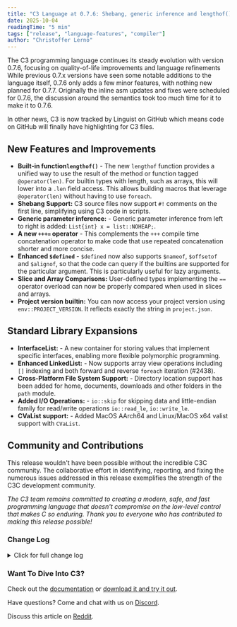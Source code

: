 ```yaml
---
title: "C3 Language at 0.7.6: Shebang, generic inference and lengthof()"
date: 2025-10-04
readingTime: "5 min"
tags: ["release", "language-features", "compiler"]
author: "Christoffer Lernö"
---
```


The C3 programming language continues its steady evolution with version 0.7.6, focusing on quality-of-life improvements and language refinements While previous 0.7.x versions have seen some notable additions to the language itself, 0.7.6 only adds a few minor features, with nothing new planned for 0.7.7. Originally the inline asm updates and fixes were scheduled for 0.7.6, the discussion around the semantics took too much time for it to make it to 0.7.6.

In other news, C3 is now tracked by Linguist on GitHub which means code on GitHub will finally have highlighting for C3 files.

## New Features and Improvements

- **Built-in function`lengthof()`** - The new `lengthof` function provides a unified way to use the result of the method or function tagged `@operator(len)`. For builtin types with length, such as arrays, this will lower into a `.len` field access. This allows building macros that leverage `@operator(len)` without having to use `foreach`.
- **Shebang Support:** C3 source files now support `#!` comments on the first line, simplifying using C3 code in scripts.
- **Generic parameter inference:** - Generic parameter inference from left to right is added: `List{int} x = list::NOHEAP;`.
- **A new `+++=` operator** - This complements the `+++` compile time concatenation operator to make code that use repeated concatenation shorter and more concise.
- **Enhanced `$defined`** - `$defined` now also supports `$nameof`, `$offsetof` and `$alignof`, so that the code can query if the builtins are supported for the particular argument. This is particularly useful for lazy arguments.
- **Slice and Array Comparisons:** User-defined types implementing the `==` operator overload can now be properly compared when used in slices and arrays.
- **Project version builtin:** You can now access your project version using `env::PROJECT_VERSION`. It reflects exactly the string in `project.json`.

## Standard Library Expansions

- **InterfaceList:** - A new container for storing values that implement specific interfaces, enabling more flexible polymorphic programming.
- **Enhanced LinkedList:** - Now supports array view operations including `[]` indexing and both forward and reverse `foreach` iteration (#2438).
- **Cross-Platform File System Support:** - Directory location support has been added for home, documents, downloads and other folders in the `path` module.
- **Added I/O Operations:** - `io::skip` for skipping data and little-endian family for read/write operations `io::read_le`, `io::write_le`.
- **CVaList support:** - Added MacOS AArch64 and Linux/MacOS x64 valist support with `CVaList`.

## Community and Contributions
This release wouldn't have been possible without the incredible C3C community. The collaborative effort in identifying, reporting, and fixing the numerous issues addressed in this release exemplifies the strength of the C3C development community.

_The C3 team remains committed to creating a modern, safe, and fast programming language that doesn't compromise on the low-level control that makes C so enduring. Thank you to everyone who has contributed to making this release possible!_

### Change Log
<details>
	<summary class="
		text-black 
		dark:text-white
		font-medium
		text-lg
		"
	>
		Click for full change log
	</summary>

### Changes / improvements
- Add lengthof() compile time function #2439
- Allow doc comments on individual struct members, faultdefs and enum values #2427.
- `$alignof`, `$offsetof` and `$nameof` can now be used in `$defined`.
- Infer generic parameters lhs -> rhs: `List{int} x = list::NOHEAP`.
- Unify generic and regular module namespace.
- `env::PROJECT_VERSION` now returns the version in project.json.
- Comparing slices and arrays of user-defined types that implement == operator now works #2486.
- Add 'loop-vectorize', 'slp-vectorize', 'unroll-loops' and 'merge-functions' optimization flags #2491.
- Add exec timings to -vv output #2490.
- Support #! as a comment on the first line only.
- Add `+++=` operator.

### Fixes
- Compiler assert with var x @noinit = 0 #2452
- Confusing error message when type has [] overloaded but not []= #2453
- $defined(x[0] = val) causes an error instead of returning false when a type does not have []= defined #2454
- Returning pointer to index of slice stored in a struct from method taking self incorrectly detected as returning pointer to local variable #2455.
- Inlining location when accessing #foo symbols.
- Improve inlined-at when checking generic code.
- Fix codegen bug in expressions like `foo(x()) ?? io::EOF?` causing irregular crashes.
- Correctly silence "unsupported architecture" warning with `--quiet` #2465
- Overloading &[] should be enough for foreach. #2466
- Any register allowed in X86_64 inline asm address. #2463
- int val = some_int + some_distinct_inline_int errors that int cannot be cast to DistinctInt #2468
- Compiler hang with unaligned load-store pair. #2470
- `??` with void results on both sides cause a compiler crash #2472.
- Stack object size limit error on a static object. #2476
- Compiler segfault when modifying variable using an inline assembly block inside defer #2450.
- Compile time switch over type would not correctly compare function pointer types.
- Regression: Compiler segfault when assigning struct literal with too few members #2483
- Fix compile time format check when the formatting string is a constant slice.
- Compiler segfault for invalid e-mails in project.json. #2488
- Taking `.ordinal` from an enum passed by pointer and then taking the address of this result would return the enum, not int.
- Alias and distinct types didn't check the underlying type wasn't compile time or optional.
- Incorrect nameof on nested struct names. #2492
- Issue not correctly aborting compilation on recursive generics.
- Crash during codegen when taking the typeid of an empty enum with associated values.
- Assert when the binary doesn't get created and --run-once is used. #2502
- Prevent `foo.bar = {}` when `bar` is a flexible array member. #2497
- Fix several issues relating to multi-level inference like `int[*][*]` #2505
- `$for int $a = 1; $a < 2; $a++` would not parse.
- Fix lambda-in-macro visibility, where lambdas would sometimes not correctly link if used through a macro.
- Dead code analysis with labelled `if` did not work properly.
- Compiler segfault when splatting variable that does not exist in untyped vaarg macro #2509

### Stdlib changes
- Added Advanced Encryption Standard (AES) algorithm (ECB, CTR, CBC modes) in `std::crypto::aes`.
- Added generic `InterfaceList` to store a list of values that implement a specific interface
- Added `path::home_directory`, `path::documents_directory`, `path::videos_directory`, `path::pictures_directory`, `path::desktop_directory`, `path::screenshots_directory`,
  `path::public_share_directory`, `path::templates_directory`, `path::saved_games_directory`, `path::music_directory`, `path::downloads_directory`.
- Add `LinkedList` array_view to support `[]` and `foreach`/`foreach_r`. #2438
- Make `LinkedList` printable and add `==` operator. #2438
- CVaList support on MacOS aarch64, SysV ABI x64.
- Add `io::skip` and `io::read_le` and `io::write_le` family of functions.

</details>

### Want To Dive Into C3?

Check out the [documentation](/getting-started) or [download it and try it out](/getting-started/prebuilt-binaries).

Have questions? Come and chat with us on [Discord](https://discord.gg/qN76R87).

Discuss this article on [Reddit](https://www.reddit.com/r/programming/comments/1ny3uxb/c3_language_076_adds_generic_inference_and/?utm_source=share&utm_medium=web3x&utm_name=web3xcss&utm_term=1&utm_content=share_button).